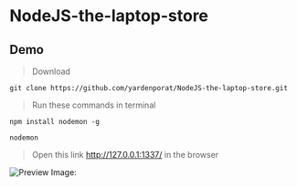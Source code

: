 # NodeJS-the-laptop-store

## Demo
> Download

    git clone https://github.com/yardenporat/NodeJS-the-laptop-store.git
    
> Run these commands in terminal

    npm install nodemon -g
    
    nodemon
    
> Open this link  http://127.0.0.1:1337/ in the browser

![Preview Image:](https://yardenporat.github.io/NodeJS-the-laptop-store/ss.png)
